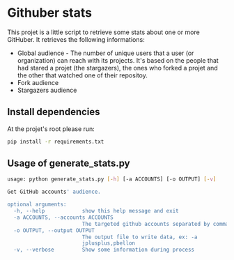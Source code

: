 # Githuber stats
This projet is a little script to retrieve some stats about one or more GitHuber. 
It retrieves the following informations: 

- Global audience - The number of unique users that a user (or organization) can reach with its projects. It's based on the people that had stared a projet (the stargazers), the ones who forked a projet and the other that watched one of their repositoy.
- Fork audience
- Stargazers audience

## Install dependencies
At the projet's root please run:

```bash
pip install -r requirements.txt
```

## Usage of generate_stats.py
```bash
usage: python generate_stats.py [-h] [-a ACCOUNTS] [-o OUTPUT] [-v]

Get GitHub accounts' audience.

optional arguments:
  -h, --help            show this help message and exit
  -a ACCOUNTS, --accounts ACCOUNTS
                        The targeted github accounts separated by comma.
  -o OUTPUT, --output OUTPUT
                        The output file to write data, ex: -a
                        jplusplus,pbellon
  -v, --verbose         Show some information during process


```
